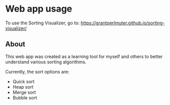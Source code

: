 # Web app usage

To use the Sorting Visualizer, go to: https://grantperlmuter.github.io/sorting-visualizer/

## About

This web app was created as a learning tool for myself and others to better understand various sorting algorithms.

Currently, the sort options are:
- Quick sort
- Heap sort
- Merge sort
- Bubble sort
